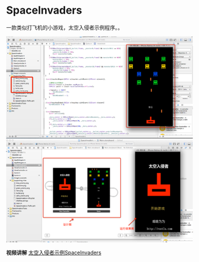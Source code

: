 SpaceInvaders
=========

一款类似打飞机的小游戏，太空入侵者示例程序。。


![SpaceInvaders](https://raw.githubusercontent.com/luowei/SpaceInvaders/master/doc/a.png)
![SpaceInvaders](https://raw.githubusercontent.com/luowei/SpaceInvaders/master/doc/b.png)

**视频讲解**
[太空入侵者示例SpaceInvaders](http://www.tudou.com/programs/view/ySMVn8Ur544/)
